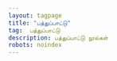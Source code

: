 ```yaml
---
layout: tagpage
title: "பத்துப்பாட்டு"
tag:  பத்துப்பாட்டு
description: பத்துப்பாட்டு நூல்கள்
robots: noindex
---
```

